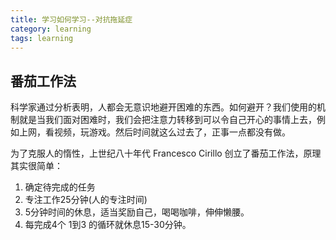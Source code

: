 ```yaml
---
title: 学习如何学习--对抗拖延症
category: learning
tags: learning
---
```


## 番茄工作法

科学家通过分析表明，人都会无意识地避开困难的东西。如何避开？我们使用的机制就是当我们面对困难时，我们会把注意力转移到可以令自己开心的事情上去，例如上网，看视频，玩游戏。然后时间就这么过去了，正事一点都没有做。

<!-- more -->
<!-- excerpt -->

为了克服人的惰性，上世纪八十年代 Francesco Cirillo 创立了番茄工作法，原理其实很简单：

1. 确定待完成的任务
2. 专注工作25分钟(人的专注时间)
3. 5分钟时间的休息，适当奖励自己，喝喝咖啡，伸伸懒腰。
4. 每完成4个 1到3 的循环就休息15-30分钟。